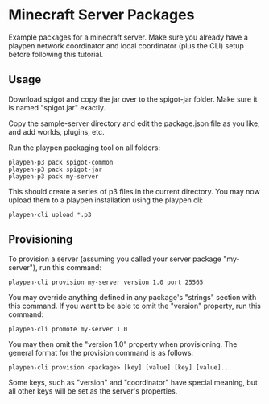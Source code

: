 # Minecraft Server Packages

Example packages for a minecraft server. Make sure you already have a playpen network coordinator and 
local coordinator (plus the CLI) setup before following this tutorial.

## Usage

Download spigot and copy the jar over to the spigot-jar folder. Make sure it is named "spigot.jar" exactly.

Copy the sample-server directory and edit the package.json file as you like, and add worlds, plugins, etc.

Run the playpen packaging tool on all folders:

    playpen-p3 pack spigot-common
	playpen-p3 pack spigot-jar
	playpen-p3 pack my-server

This should create a series of p3 files in the current directory. You may now upload them to a playpen
installation using the playpen cli:

    playpen-cli upload *.p3

## Provisioning

To provision a server (assuming you called your server package "my-server"), run this command:

    playpen-cli provision my-server version 1.0 port 25565

You may override anything defined in any package's "strings" section with this command. If you
want to be able to omit the "version" property, run this command:

    playpen-cli promote my-server 1.0

You may then omit the "version 1.0" property when provisioning. The general format for the provision
command is as follows:

    playpen-cli provision <package> [key] [value] [key] [value]...

Some keys, such as "version" and "coordinator" have special meaning, but all other keys will be set
as the server's properties.